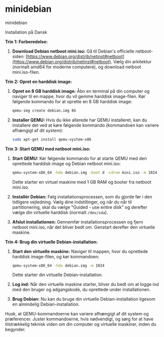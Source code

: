 # minidebian
minidebian


Installation på Dansk

**Trin 1: Forberedelse:**

1. **Download Debian netboot mini.iso:** Gå til Debian's officielle netboot-siden: [https://www.debian.org/distrib/netinst#netboot](https://www.debian.org/distrib/netinst#netboot). Vælg din arkitektur (normalt amd64 for moderne computere), og download netboot mini.iso-filen.

**Trin 2: Opret en harddisk image:**

1. **Opret en 8 GB harddisk image:** Åbn en terminal på din computer og naviger til en mappe, hvor du vil gemme harddisk image-filen. Kør følgende kommando for at oprette en 8 GB harddisk image:
   
   ```bash
   qemu-img create debian.img 8G
   ```

2. **Installer QEMU:** Hvis du ikke allerede har QEMU installeret, kan du installere det ved at køre følgende kommando (kommandoen kan variere afhængigt af dit system):
   
   ```bash
   sudo apt-get install qemu-system-x86
   ```

**Trin 3: Start QEMU med netboot mini.iso:**

1. **Start QEMU:** Kør følgende kommando for at starte QEMU med den oprettede harddisk image og Debian netboot mini.iso:

   ```bash
   qemu-system-x86_64 -hda debian.img -boot d -cdrom mini.iso -m 1024
   ```

   Dette starter en virtuel maskine med 1 GB RAM og booter fra netboot mini.iso.

2. **Installér Debian:** Følg installationsprocessen, som du gjorde før i den tidligere vejledning. Vælg dine indstillinger, og når du når til partitionering, skal du vælge "Guided - use entire disk" og derefter vælge din virtuelle harddisk (normalt `/dev/sda`).

3. **Afslut installationen:** Gennemfør installationsprocessen og fjern netboot mini.iso, når det bliver bedt om. Genstart derefter den virtuelle maskine.

**Trin 4: Brug din virtuelle Debian-installation:**

1. **Start den virtuelle maskine:** Naviger til mappen, hvor du oprettede harddisk image-filen, og kør kommandoen:

   ```bash
   qemu-system-x86_64 -hda debian.img -m 1024
   ```

   Dette starter din virtuelle Debian-installation.

2. **Log ind:** Når den virtuelle maskine starter, bliver du bedt om at logge ind med den bruger og adgangskode, du oprettede under installationen.

3. **Brug Debian:** Nu kan du bruge din virtuelle Debian-installation ligesom en almindelig Debian-installation.

Husk, at QEMU-kommandoerne kan variere afhængigt af dit system og præferencer. Juster kommandoerne, hvis nødvendigt, og sørg for at have tilstrækkelig teknisk viden om din computer og virtuelle maskiner, inden du begynder.
